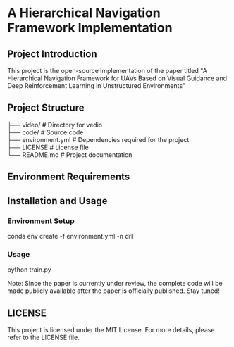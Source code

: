 # A Hierarchical Navigation Framework Implementation
## Project Introduction
This project is the open-source implementation of the paper titled "A Hierarchical Navigation Framework for UAVs Based on Visual Guidance and Deep Reinforcement Learning in Unstructured Environments"
## Project Structure
├── video/               # Directory for vedio  
├── code/                # Source code  
├── environment.yml     # Dependencies required for the project  
├── LICENSE              # License file  
└── README.md            # Project documentation  
## Environment Requirements
## Installation and Usage
### Environment Setup
conda env create -f environment.yml -n drl
### Usage
python train.py

Note: Since the paper is currently under review, the complete code will be made publicly available after the paper is officially published. Stay tuned!
## LICENSE
This project is licensed under the MIT License. For more details, please refer to the LICENSE file.

